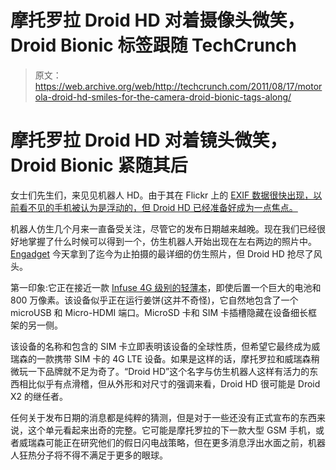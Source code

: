 # 摩托罗拉 Droid HD 对着摄像头微笑，Droid Bionic 标签跟随 TechCrunch

> 原文：<https://web.archive.org/web/http://techcrunch.com/2011/08/17/motorola-droid-hd-smiles-for-the-camera-droid-bionic-tags-along/>

# 摩托罗拉 Droid HD 对着镜头微笑，Droid Bionic 紧随其后

女士们先生们，来见见机器人 HD。由于其在 Flickr 上的 [EXIF 数据很快出现，以前看不见的手机被认为是浮动的，但 Droid HD 已经准备好成为一点焦点。](https://web.archive.org/web/20230203152410/http://www.droid-life.com/2011/06/29/flickr-photo-appears-to-be-taken-with-a-motorola-droid-hd/)

机器人仿生几个月来一直备受关注，尽管它的发布日期越来越晚。现在我们已经很好地掌握了什么时候可以得到一个，仿生机器人开始出现在左右两边的照片中。 [Engadget](https://web.archive.org/web/20230203152410/http://www.engadget.com/2011/08/17/motorolas-new-droid-hd-makes-cameo-alongside-droid-bionic/) 今天拿到了迄今为止拍摄的最详细的仿生照片，但 Droid HD 抢尽了风头。

第一印象:它正在接近一款 [Infuse 4G 级别的轻薄本](https://web.archive.org/web/20230203152410/https://techcrunch.com/2011/05/05/samsung-infuse-4g-to-hit-att-on-may-15th-for-200/)，即使后置一个巨大的电池和 800 万像素。该设备似乎正在运行姜饼(这并不奇怪)，它自然地包含了一个 microUSB 和 Micro-HDMI 端口。MicroSD 卡和 SIM 卡插槽隐藏在设备细长框架的另一侧。

该设备的名称和包含的 SIM 卡立即表明该设备的全球性质，但希望它最终成为威瑞森的一款携带 SIM 卡的 4G LTE 设备。如果是这样的话，摩托罗拉和威瑞森稍微玩一下品牌就不足为奇了。“Droid HD”这个名字与仿生机器人这样有活力的东西相比似乎有点滑稽，但从外形和对尺寸的强调来看，Droid HD 很可能是 Droid X2 的继任者。

任何关于发布日期的消息都是纯粹的猜测，但是对于一些还没有正式宣布的东西来说，这个单元看起来出奇的完整。它可能是摩托罗拉的下一款大型 GSM 手机，或者威瑞森可能正在研究他们的假日闪电战策略，但在更多消息浮出水面之前，机器人狂热分子将不得不满足于更多的眼球。